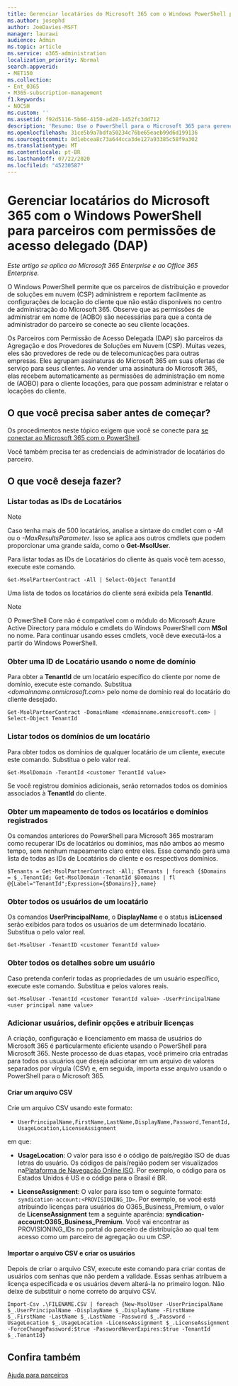 ```yaml
---
title: Gerenciar locatários do Microsoft 365 com o Windows PowerShell para parceiros com permissões de acesso delegado (DAP)
ms.author: josephd
author: JoeDavies-MSFT
manager: laurawi
audience: Admin
ms.topic: article
ms.service: o365-administration
localization_priority: Normal
search.appverid:
- MET150
ms.collection:
- Ent_O365
- M365-subscription-management
f1.keywords:
- NOCSH
ms.custom: ''
ms.assetid: f92d5116-5b66-4150-ad20-1452fc3dd712
description: 'Resumo: Use o PowerShell para o Microsoft 365 para gerenciar o locações do cliente.'
ms.openlocfilehash: 31ce5b9a7bdfa50234c76be65eaeb99d6d199136
ms.sourcegitcommit: 0d1ebcea8c73a644cca3de127a93385c58f9a302
ms.translationtype: MT
ms.contentlocale: pt-BR
ms.lasthandoff: 07/22/2020
ms.locfileid: "45230587"
---
```

# <a name="manage-microsoft-365-tenants-with-windows-powershell-for-delegated-access-permissions-dap-partners"></a>Gerenciar locatários do Microsoft 365 com o Windows PowerShell para parceiros com permissões de acesso delegado (DAP)

*Este artigo se aplica ao Microsoft 365 Enterprise e ao Office 365 Enterprise.*

O Windows PowerShell permite que os parceiros de distribuição e provedor de soluções em nuvem (CSP) administrem e reportem facilmente as configurações de locação do cliente que não estão disponíveis no centro de administração do Microsoft 365. Observe que as permissões de administrar em nome de (AOBO) são necessárias para que a conta de administrador do parceiro se conecte ao seu cliente locações.
  
Os Parceiros com Permissão de Acesso Delegada (DAP) são parceiros da Agregação e dos Provedores de Soluções em Nuvem (CSP). Muitas vezes, eles são provedores de rede ou de telecomunicações para outras empresas. Eles agrupam assinaturas do Microsoft 365 em suas ofertas de serviço para seus clientes. Ao vender uma assinatura do Microsoft 365, elas recebem automaticamente as permissões de administração em nome de (AOBO) para o cliente locações, para que possam administrar e relatar o locações do cliente.
## <a name="what-do-you-need-to-know-before-you-begin"></a>O que você precisa saber antes de começar?

Os procedimentos neste tópico exigem que você se conecte para [se conectar ao Microsoft 365 com o PowerShell](connect-to-office-365-powershell.md).
  
Você também precisa ter as credenciais de administrador de locatários do parceiro.
  
## <a name="what-do-you-want-to-do"></a>O que você deseja fazer?

### <a name="list-all-tenant-ids"></a>Listar todas as IDs de Locatários

> [!NOTE]
> Caso tenha mais de 500 locatários, analise a sintaxe do cmdlet com o  _-All_ ou o _-MaxResultsParameter_. Isso se aplica aos outros cmdlets que podem proporcionar uma grande saída, como o **Get-MsolUser**.
  
Para listar todas as IDs de Locatários do cliente às quais você tem acesso, execute este comando.
  
```
Get-MsolPartnerContract -All | Select-Object TenantId
```

Uma lista de todos os locatários do cliente será exibida pela **TenantId**.

>[!Note]
>O PowerShell Core não é compatível com o módulo do Microsoft Azure Active Directory para módulo e cmdlets do Windows PowerShell com **MSol** no nome. Para continuar usando esses cmdlets, você deve executá-los a partir do Windows PowerShell.
>
  
### <a name="get-a-tenant-id-by-using-the-domain-name"></a>Obter uma ID de Locatário usando o nome de domínio

Para obter a **TenantId** de um locatário específico do cliente por nome de domínio, execute este comando. Substitua _<domainname.onmicrosoft.com>_ pelo nome de domínio real do locatário do cliente desejado.
  
```
Get-MsolPartnerContract -DomainName <domainname.onmicrosoft.com> | Select-Object TenantId
```

### <a name="list-all-domains-for-a-tenant"></a>Listar todos os domínios de um locatário

Para obter todos os domínios de qualquer locatário de um cliente, execute este comando. Substitua o  _<customer TenantId value>_ pelo valor real.
  
```
Get-MsolDomain -TenantId <customer TenantId value>
```

Se você registrou domínios adicionais, serão retornados todos os domínios associados à **TenantId** do cliente.
  
### <a name="get-a-mapping-of-all-tenants-and-registered-domains"></a>Obter um mapeamento de todos os locatários e domínios registrados

Os comandos anteriores do PowerShell para Microsoft 365 mostraram como recuperar IDs de locatários ou domínios, mas não ambos ao mesmo tempo, sem nenhum mapeamento claro entre eles. Esse comando gera uma lista de todas as IDs de Locatários do cliente e os respectivos domínios.
  
```
$Tenants = Get-MsolPartnerContract -All; $Tenants | foreach {$Domains = $_.TenantId; Get-MsolDomain -TenantId $Domains | fl @{Label="TenantId";Expression={$Domains}},name}
```

### <a name="get-all-users-for-a-tenant"></a>Obter todos os usuários de um locatário

Os comandos **UserPrincipalName**, o **DisplayName** e o status **isLicensed** serão exibidos para todos os usuários de um determinado locatário. Substitua o _<customer TenantId value>_ pelo valor real.
  
```
Get-MsolUser -TenantID <customer TenantId value>
```

### <a name="get-all-details-about-a-user"></a>Obter todos os detalhes sobre um usuário

Caso pretenda conferir todas as propriedades de um usuário específico, execute este comando. Substitua _<customer TenantId value>_ e _<user principal name value>_ pelos valores reais.
  
```
Get-MsolUser -TenantId <customer TenantId value> -UserPrincipalName <user principal name value>
```

### <a name="add-users-set-options-and-assign-licenses"></a>Adicionar usuários, definir opções e atribuir licenças

A criação, configuração e licenciamento em massa de usuários do Microsoft 365 é particularmente eficiente usando o PowerShell para Microsoft 365. Neste processo de duas etapas, você primeiro cria entradas para todos os usuários que deseja adicionar em um arquivo de valores separados por vírgula (CSV) e, em seguida, importa esse arquivo usando o PowerShell para o Microsoft 365. 
  
#### <a name="create-a-csv-file"></a>Criar um arquivo CSV

Crie um arquivo CSV usando este formato:
  
-  `UserPrincipalName,FirstName,LastName,DisplayName,Password,TenantId,UsageLocation,LicenseAssignment`
    
em que:
  
- **UsageLocation**: O valor para isso é o código de país/região ISO de duas letras do usuário. Os códigos de país/região podem ser visualizados na[Plataforma de Navegação Online ISO](https://go.microsoft.com/fwlink/p/?LinkId=532703). Por exemplo, o código para os Estados Unidos é US e o código para o Brasil é BR. 
    
- **LicenseAssignment**: O valor para isso tem o seguinte formato: `syndication-account:<PROVISIONING_ID>`. Por exemplo, se você está atribuindo licenças para usuários do O365_Business_Premium, o valor de **LicenseAssignment** tem a seguinte aparência: **syndication-account:O365_Business_Premium**. Você vai encontrar as PROVISIONING_IDs no portal do parceiro de distribuição ao qual tem acesso como um parceiro de agregação ou um CSP.
    
#### <a name="import-the-csv-file-and-create-the-users"></a>Importar o arquivo CSV e criar os usuários

Depois de criar o arquivo CSV, execute este comando para criar contas de usuários com senhas que não perdem a validade. Essas senhas atribuem a licença especificada e os usuários devem alterá-la no primeiro logon. Não deixe de substituir o nome correto do arquivo CSV.
  
```
Import-Csv .\FILENAME.CSV | foreach {New-MsolUser -UserPrincipalName $_.UserPrincipalName -DisplayName $_.DisplayName -FirstName $_.FirstName -LastName $_.LastName -Password $_.Password -UsageLocation $_.UsageLocation -LicenseAssignment $_.LicenseAssignment -ForceChangePassword:$true -PasswordNeverExpires:$true -TenantId $_.TenantId}
```

## <a name="see-also"></a>Confira também

#### 

[Ajuda para parceiros](https://go.microsoft.com/fwlink/p/?LinkId=533477)


